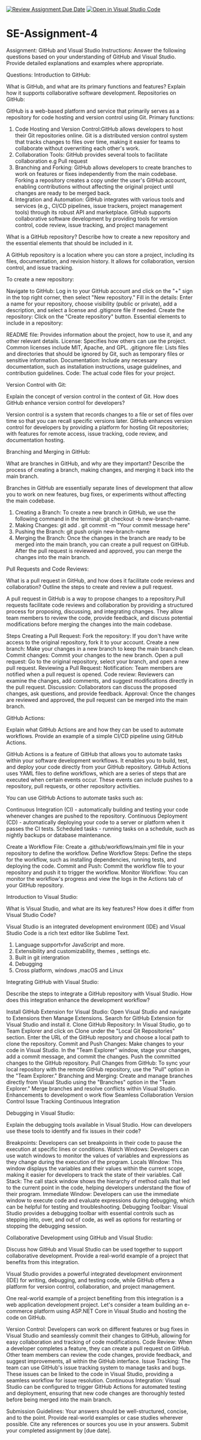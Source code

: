 [![Review Assignment Due Date](https://classroom.github.com/assets/deadline-readme-button-22041afd0340ce965d47ae6ef1cefeee28c7c493a6346c4f15d667ab976d596c.svg)](https://classroom.github.com/a/GvXCZgfk)
[![Open in Visual Studio Code](https://classroom.github.com/assets/open-in-vscode-2e0aaae1b6195c2367325f4f02e2d04e9abb55f0b24a779b69b11b9e10269abc.svg)](https://classroom.github.com/online_ide?assignment_repo_id=15433277&assignment_repo_type=AssignmentRepo)
# SE-Assignment-4
Assignment: GitHub and Visual Studio
Instructions:
Answer the following questions based on your understanding of GitHub and Visual Studio. Provide detailed explanations and examples where appropriate.

Questions:
Introduction to GitHub:

What is GitHub, and what are its primary functions and features? Explain how it supports collaborative software development.
Repositories on GitHub:

GitHub is a web-based platform and service that primarily serves as a repository for code hosting and version control using Git.
Primary functions:
1. Code Hosting and Version Control:GitHub allows developers to host their Git repositories online. Git is a distributed version control system that tracks changes to files over time, making it easier for teams to collaborate without overwriting each other's work.
2. Collaboration Tools: GitHub provides several tools to facilitate collaboration e.g Pull request
3. Branching and Forking: GitHub allows developers to create branches to work on features or fixes independently from the main codebase. Forking a repository creates a copy under the user's GitHub account, enabling contributions without affecting the original project until changes are ready to be merged back.
4. Integration and Automation: GitHub integrates with various tools and services (e.g., CI/CD pipelines, issue trackers, project management tools) through its robust API and marketplace.
 GitHub supports collaborative software development by providing tools for version control, code review, issue tracking, and project management

What is a GitHub repository? Describe how to create a new repository and the essential elements that should be included in it.

A GitHub repository is a location where you can store a project, including its files, documentation, and revision history. It allows for collaboration, version control, and issue tracking.

To create a new repository:

Navigate to GitHub: Log in to your GitHub account and click on the "+" sign in the top right corner, then select "New repository."
Fill in the details: Enter a name for your repository, choose visibility (public or private), add a description, and select a license and .gitignore file if needed.
Create the repository: Click on the "Create repository" button.
Essential elements to include in a repository:

README file: Provides information about the project, how to use it, and any other relevant details.
License: Specifies how others can use the project. Common licenses include MIT, Apache, and GPL.
.gitignore file: Lists files and directories that should be ignored by Git, such as temporary files or sensitive information.
Documentation: Include any necessary documentation, such as installation instructions, usage guidelines, and contribution guidelines.
Code: The actual code files for your project.

Version Control with Git:

Explain the concept of version control in the context of Git. How does GitHub enhance version control for developers?

Version control is a system that records changes to a file or set of files over time so that you can recall specific versions later.
GitHub enhances version control for developers by providing a platform for hosting Git repositories; with features for remote access, issue tracking, code review, and documentation hosting.

Branching and Merging in GitHub:

What are branches in GitHub, and why are they important? Describe the process of creating a branch, making changes, and merging it back into the main branch.

Branches in GitHub are essentially separate lines of development that allow you to work on new features, bug fixes, or experiments without affecting the main codebase. 

1. Creating a Branch: To create a new branch in GitHub, we use the following command in the terminal:
git checkout -b new-branch-name.
2. Making Changes: git add .
git commit -m "Your commit message here"
3. Pushing the Branch: git push origin new-branch-name
4. Merging the Branch: Once the changes in the branch are ready to be merged into the main branch, you can create a pull request on GitHub. After the pull request is reviewed and approved, you can merge the changes into the main branch.


Pull Requests and Code Reviews:

What is a pull request in GitHub, and how does it facilitate code reviews and collaboration? Outline the steps to create and review a pull request.

A pull request in GitHub is a way to propose changes to a repository.Pull requests facilitate code reviews and collaboration by providing a structured process for proposing, discussing, and integrating changes. They allow team members to review the code, provide feedback, and discuss potential modifications before merging the changes into the main codebase.

Steps
Creating a Pull Request:
Fork the repository: If you don't have write access to the original repository, fork it to your account.
Create a new branch: Make your changes in a new branch to keep the main branch clean.
Commit changes: Commit your changes to the new branch.
Open a pull request: Go to the original repository, select your branch, and open a new pull request.
Reviewing a Pull Request:
Notification: Team members are notified when a pull request is opened.
Code review: Reviewers can examine the changes, add comments, and suggest modifications directly in the pull request.
Discussion: Collaborators can discuss the proposed changes, ask questions, and provide feedback.
Approval: Once the changes are reviewed and approved, the pull request can be merged into the main branch.

GitHub Actions:

Explain what GitHub Actions are and how they can be used to automate workflows. Provide an example of a simple CI/CD pipeline using GitHub Actions.

GitHub Actions is a feature of GitHub that allows you to automate tasks within your software development workflows. It enables you to build, test, and deploy your code directly from your GitHub repository.
GitHub Actions uses YAML files to define workflows, which are a series of steps that are executed when certain events occur. These events can include pushes to a repository, pull requests, or other repository activities.

You can use GitHub Actions to automate tasks such as:

Continuous Integration (CI) - automatically building and testing your code whenever changes are pushed to the repository.
Continuous Deployment (CD) - automatically deploying your code to a server or platform when it passes the CI tests.
Scheduled tasks - running tasks on a schedule, such as nightly backups or database maintenance.

Create a Workflow File: Create a .github/workflows/main.yml file in your repository to define the workflow.
Define Workflow Steps: Define the steps for the workflow, such as installing dependencies, running tests, and deploying the code.
Commit and Push: Commit the workflow file to your repository and push it to trigger the workflow.
Monitor Workflow: You can monitor the workflow's progress and view the logs in the Actions tab of your GitHub repository.

Introduction to Visual Studio:

What is Visual Studio, and what are its key features? How does it differ from Visual Studio Code?

Visual Studio is an integrated development environment (IDE) and Visual Studio Code is a rich text editor like Sublime Text.
1. Language supportvfor JavaScript and more.
2. Extensibility and customizability, themes , settings etc.
3. Built in git intergration
4. Debugging
5. Cross platform, windows ,macOS and Linux

Integrating GitHub with Visual Studio:

Describe the steps to integrate a GitHub repository with Visual Studio. How does this integration enhance the development workflow?

Install GitHub Extension for Visual Studio:
Open Visual Studio and navigate to Extensions then Manage Extensions.
Search for GitHub Extension for Visual Studio and install it.
Clone GitHub Repository:
In Visual Studio, go to Team Explorer and click on Clone under the "Local Git Repositories" section.
Enter the URL of the GitHub repository and choose a local path to clone the repository.
Commit and Push Changes:
Make changes to your code in Visual Studio.
In the "Team Explorer" window, stage your changes, add a commit message, and commit the changes.
Push the committed changes to the GitHub repository.
Pull Changes from GitHub:
To sync your local repository with the remote GitHub repository, use the "Pull" option in the "Team Explorer."
Branching and Merging:
Create and manage branches directly from Visual Studio using the "Branches" option in the "Team Explorer."
Merge branches and resolve conflicts within Visual Studio.
Enhancements to development o work flow
Seamless Collaboration
Version Control
Issue Tracking
Continuous Integration
 
Debugging in Visual Studio:

Explain the debugging tools available in Visual Studio. How can developers use these tools to identify and fix issues in their code?

Breakpoints: Developers can set breakpoints in their code to pause the execution at specific lines or conditions. 
Watch Windows: Developers can use watch windows to monitor the values of variables and expressions as they change during the execution of the program.
Locals Window: This window displays the variables and their values within the current scope, making it easier for developers to track the state of their variables.
Call Stack: The call stack window shows the hierarchy of method calls that led to the current point in the code, helping developers understand the flow of their program.
Immediate Window: Developers can use the immediate window to execute code and evaluate expressions during debugging, which can be helpful for testing and troubleshooting.
Debugging Toolbar: Visual Studio provides a debugging toolbar with essential controls such as stepping into, over, and out of code, as well as options for restarting or stopping the debugging session.

Collaborative Development using GitHub and Visual Studio:

Discuss how GitHub and Visual Studio can be used together to support collaborative development. Provide a real-world example of a project that benefits from this integration.

Visual Studio provides a powerful integrated development environment (IDE) for writing, debugging, and testing code, while GitHub offers a platform for version control, collaboration, and project management.

One real-world example of a project benefiting from this integration is a web application development project. Let's consider a team building an e-commerce platform using ASP.NET Core in Visual Studio and hosting the code on GitHub.

Version Control: Developers can work on different features or bug fixes in Visual Studio and seamlessly commit their changes to GitHub, allowing for easy collaboration and tracking of code modifications.
Code Review: When a developer completes a feature, they can create a pull request on GitHub. Other team members can review the code changes, provide feedback, and suggest improvements, all within the GitHub interface.
Issue Tracking: The team can use GitHub's issue tracking system to manage tasks and bugs. These issues can be linked to the code in Visual Studio, providing a seamless workflow for issue resolution.
Continuous Integration: Visual Studio can be configured to trigger GitHub Actions for automated testing and deployment, ensuring that new code changes are thoroughly tested before being merged into the main branch.

Submission Guidelines:
Your answers should be well-structured, concise, and to the point.
Provide real-world examples or case studies wherever possible.
Cite any references or sources you use in your answers.
Submit your completed assignment by [due date].
